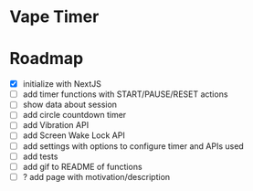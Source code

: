 # Vape Timer

# Roadmap 

- [X] initialize with NextJS
- [ ] add timer functions with START/PAUSE/RESET actions
- [ ] show data about session
- [ ] add circle countdown timer
- [ ] add Vibration API
- [ ] add Screen Wake Lock API
- [ ] add settings with options to configure timer and APIs used
- [ ] add tests
- [ ] add gif to README of functions
- [ ] ? add page with motivation/description